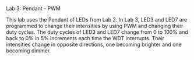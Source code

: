 Lab 3: Pendant - PWM

This lab uses the Pendant of LEDs from Lab 2. In Lab 3, LED3 and LED7 are programmed to change their intensities by using PWM and changing their duty cycles. The duty cycles of LED3 and LED7 change from 0 to 100% and back to 0% in 5% increments each time the WDT interrupts. Their intensities change in opposite directions, one becoming brighter and one becoming dimmer.
